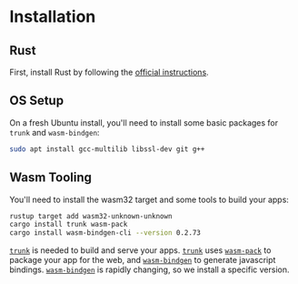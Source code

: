 # Installation

## Rust

First, install Rust by following the [official instructions](https://www.rust-lang.org/tools/install).

## OS Setup

On a fresh Ubuntu install, you'll need to install some basic packages for `trunk` and `wasm-bindgen`:

```bash
sudo apt install gcc-multilib libssl-dev git g++
```

## Wasm Tooling

You'll need to install the wasm32 target and some tools to build your apps:

```bash
rustup target add wasm32-unknown-unknown
cargo install trunk wasm-pack
cargo install wasm-bindgen-cli --version 0.2.73
```

[`trunk`] is needed to build and serve your apps. [`trunk`] uses [`wasm-pack`] to package your app for the web, and [`wasm-bindgen`] to generate javascript bindings. [`wasm-bindgen`] is rapidly changing, so we install a specific version.

[`trunk`]: https://trunkrs.dev/
[`wasm-pack`]: https://rustwasm.github.io/wasm-pack/
[`wasm-bindgen`]: https://rustwasm.github.io/docs/wasm-bindgen/
